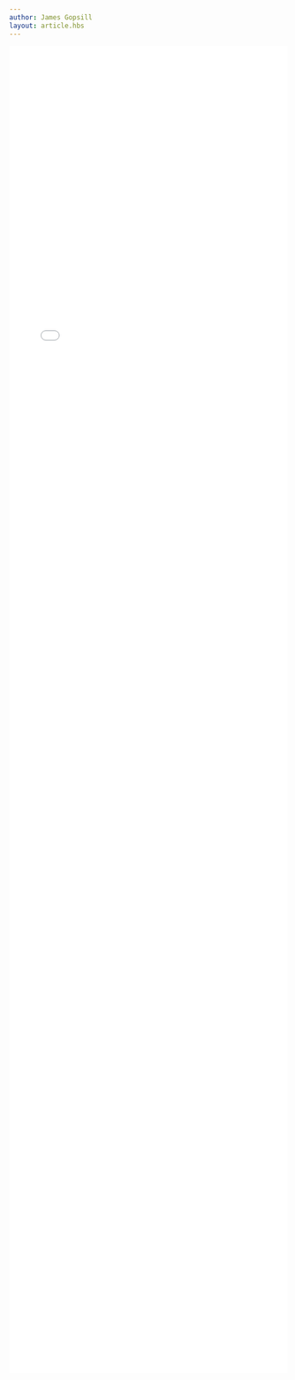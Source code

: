 ```yaml
---
author: James Gopsill
layout: article.hbs
---
```



<iframe src="/resources/example" width="100%" height="2400px" style="border:none;"></iframe>

